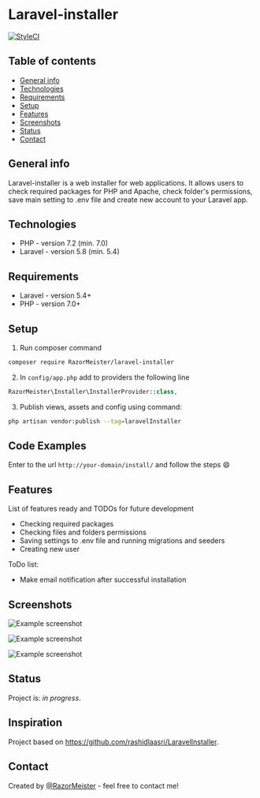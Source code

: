 # **Laravel-installer**
[![StyleCI](https://github.styleci.io/repos/196404913/shield?branch=master)](https://github.styleci.io/repos/196404913)

## Table of contents
* [General info](#general-info)
* [Technologies](#technologies)
* [Requirements](#requirements)
* [Setup](#setup)
* [Features](#features)
* [Screenshots](#screenshots)
* [Status](#status)
* [Contact](#contact)

## General info
Laravel-installer is a web installer for web applications. It allows users to check required packages for PHP and Apache, check folder's permissions, save main setting to .env file and create new account to your Laravel app. 

## Technologies
* PHP - version 7.2 (min. 7.0)
* Laravel - version 5.8 (min. 5.4)

## Requirements
* Laravel - version 5.4+
* PHP - version 7.0+

## Setup
1. Run composer command
```bash
composer require RazorMeister/laravel-installer
```
2. In `config/app.php` add to providers the following line
```php
RazorMeister\Installer\InstallerProvider::class,
```
3. Publish views, assets and config using command:
```bash
php artisan vendor:publish --tag=laravelInstaller
```

## Code Examples
Enter to the url
`http://your-domain/install/`
and follow the steps :smile:

## Features
List of features ready and TODOs for future development
* Checking required packages
* Checking files and folders permissions
* Saving settings to .env file and running migrations and seeders
* Creating new user

ToDo list:
* Make email notification after successful installation

## Screenshots
![Example screenshot](https://imgur.com/zoKTcIL.png)

![Example screenshot](https://imgur.com/3A1G5J0.png)

![Example screenshot](https://imgur.com/EIcwREi.png)

## Status
Project is: _in progress_.

## Inspiration
Project based on https://github.com/rashidlaasri/LaravelInstaller.

## Contact
Created by [@RazorMeister](https://www.razormeister.pl/) - feel free to contact me!